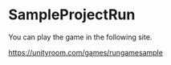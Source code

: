 # SampleProjectRun

You can play the game in the following site.

https://unityroom.com/games/rungamesample
